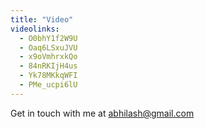 ```yaml
---
title: "Video"
videolinks:
  - O0bhY1f2W9U
  - Oaq6LSxuJVU
  - x9oVmhrxkQo
  - 84nRKIjH4us
  - Yk78MKkqWFI
  - PMe_ucpi6lU
---
```


Get in touch with me at abhilash@gmail.com
